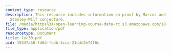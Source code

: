 ```yaml
---
content_type: resource
description: This resource includes information on proof by Marcus and Tardos of the
  Stanley-Wilf conjecture.
file: /media/https%3A/open-learning-course-data-rc.s3.amazonaws.com/18-315-combinatorial-theory-introduction-to-graph-theory-extremal-and-enumerative-combinatorics-spring-2005/19347a50fd8dfcdb3cca21ddc2e74f8c_lec30.pdf
file_type: application/pdf
resourcetype: Document
title: lec30.pdf
uid: 19347a50-fd8d-fcdb-3cca-21ddc2e74f8c
---
```


